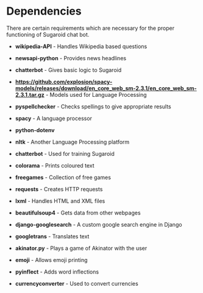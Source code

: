 # Dependencies

There are certain requirements which are necessary for the proper functioning of Sugaroid chat bot.

- **wikipedia-API** - Handles Wikipedia based questions

- **newsapi-python** - Provides news headlines
  
- **chatterbot** - Gives basic logic to Sugaroid
  
- **https://github.com/explosion/spacy-models/releases/download/en_core_web_sm-2.3.1/en_core_web_sm-2.3.1.tar.gz** - Models used for Language Processing
  
- **pyspellchecker** - Checks spellings to give appropriate results

- **spacy** -  A language processor
  
- **python-dotenv** 
  
- **nltk** - Another Language Processing platform
  
- **chatterbot** - Used for training Sugaroid
  
- **colorama** - Prints coloured text
  
- **freegames** - Collection of free games 
  
- **requests** - Creates HTTP requests
  
- **lxml** - Handles HTML and XML files
  
- **beautifulsoup4** - Gets data from other webpages

- **django-googlesearch** - A custom google search engine in Django
  
- **googletrans** - Translates text
  
- **akinator.py** - Plays a game of Akinator with the user
  
- **emoji** - Allows emoji printing
  
- **pyinflect** - Adds word inflections
  
- **currencyconverter** - Used to convert currencies
